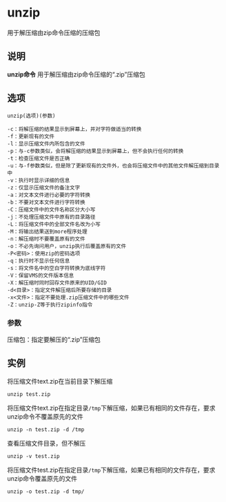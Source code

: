 unzip
===

用于解压缩由zip命令压缩的压缩包

## 说明

**unzip命令** 用于解压缩由zip命令压缩的“.zip”压缩包

## 选项

```
unzip(选项)(参数)
```

  

```
-c：将解压缩的结果显示到屏幕上，并对字符做适当的转换
-f：更新现有的文件
-l：显示压缩文件内所包含的文件
-p：与-c参数类似，会将解压缩的结果显示到屏幕上，但不会执行任何的转换
-t：检查压缩文件是否正确
-u：与-f参数类似，但是除了更新现有的文件外，也会将压缩文件中的其他文件解压缩到目录中
-v：执行时显示详细的信息
-z：仅显示压缩文件的备注文字
-a：对文本文件进行必要的字符转换
-b：不要对文本文件进行字符转换
-C：压缩文件中的文件名称区分大小写
-j：不处理压缩文件中原有的目录路径
-L：将压缩文件中的全部文件名改为小写
-M：将输出结果送到more程序处理
-n：解压缩时不要覆盖原有的文件
-o：不必先询问用户，unzip执行后覆盖原有的文件
-P<密码>：使用zip的密码选项
-q：执行时不显示任何信息
-s：将文件名中的空白字符转换为底线字符
-V：保留VMS的文件版本信息
-X：解压缩时同时回存文件原来的UID/GID
-d<目录>：指定文件解压缩后所要存储的目录
-x<文件>：指定不要处理.zip压缩文件中的哪些文件
-Z：unzip-Z等于执行zipinfo指令
```

### 参数  

压缩包：指定要解压的“.zip”压缩包

## 实例

将压缩文件text.zip在当前目录下解压缩

```
unzip test.zip
```

将压缩文件text.zip在指定目录`/tmp`下解压缩，如果已有相同的文件存在，要求unzip命令不覆盖原先的文件

```
unzip -n test.zip -d /tmp
```

查看压缩文件目录，但不解压

```
unzip -v test.zip
```

将压缩文件test.zip在指定目录`/tmp`下解压缩，如果已有相同的文件存在，要求unzip命令覆盖原先的文件

```
unzip -o test.zip -d tmp/
```


